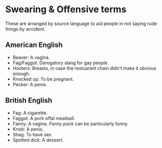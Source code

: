 # Swearing & Offensive terms

These are arranged by source language to aid people in not saying rude things
by accident.

## American English

* Beaver: A vagina.
* Fag/Faggot: Derogatory slang for gay people.
* Hooters: Breasts, in case the restuarant chain didn't make it obvious enough.
* Knocked up: To be pregnant. 
* Pecker: A penis.

## British English

* Fag: A cigarette.
* Faggot: A pork offal meatball.
* Fanny: A vagina. *Fanny pack* can be particularly funny.
* Knob: A penis.
* Shag: To have sex.
* Spotted dick: A dessert.
